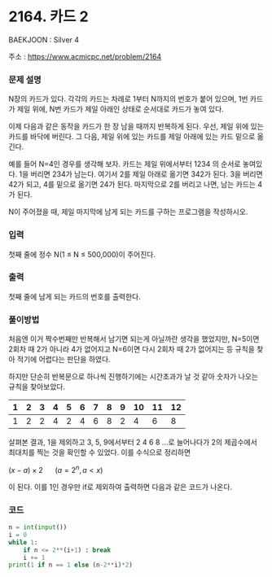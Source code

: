 # 2164. 카드 2

BAEKJOON : Silver 4

주소 : https://www.acmicpc.net/problem/2164

### 문제 설명

N장의 카드가 있다. 각각의 카드는 차례로 1부터 N까지의 번호가 붙어 있으며, 1번 카드가 제일 위에, N번 카드가 제일 아래인 상태로 순서대로 카드가 놓여 있다.

이제 다음과 같은 동작을 카드가 한 장 남을 때까지 반복하게 된다. 우선, 제일 위에 있는 카드를 바닥에 버린다. 그 다음, 제일 위에 있는 카드를 제일 아래에 있는 카드 밑으로 옮긴다.

예를 들어 N=4인 경우를 생각해 보자. 카드는 제일 위에서부터 1234 의 순서로 놓여있다. 1을 버리면 234가 남는다. 여기서 2를 제일 아래로 옮기면 342가 된다. 3을 버리면 42가 되고, 4를 밑으로 옮기면 24가 된다. 마지막으로 2를 버리고 나면, 남는 카드는 4가 된다.

N이 주어졌을 때, 제일 마지막에 남게 되는 카드를 구하는 프로그램을 작성하시오.

### 입력

첫째 줄에 정수 N(1 ≤ N ≤ 500,000)이 주어진다.

### 출력

첫째 줄에 남게 되는 카드의 번호를 출력한다.

### 풀이방법

처음엔 이거 짝수번째만 반복해서 남기면 되는게 아닐까란 생각을 했었지만, N=5이면 2회차 때 2가 아니라 4가 없어지고  N=6이면 다시 2회차 때 2가 없어지는 등 규칙을 찾아 적기에 어렵다는 판단을 하였다.

하지만 단순히 반복문으로 하나씩 진행하기에는 시간초과가 날 것 같아 숫자가 나오는 규칙을 찾아보았다.

| 1   | 2   | 3   | 4   | 5   | 6   | 7   | 8   | 9   | 10  | 11  | 12  |
| --- | --- | --- | --- | --- | --- | --- | --- | --- | --- | --- | --- |
| 1   | 2   | 2   | 4   | 2   | 4   | 6   | 8   | 2   | 4   | 6   | 8   |

살펴본 결과, 1을 제외하고 3, 5, 9에서부터 2 4 6 8 ...로 늘어나다가 2의 제곱수에서 최대치를 찍는 것을 확인할 수 있었다. 이를 수식으로 정리하면

$(x-a)\times2\ \ \ \ \ \ (a=2^n, a<x)$

이 된다. 이를 1인 경우만 if로 제외하여 출력하면 다음과 같은 코드가 나온다.

### 코드

```python
n = int(input())
i = 0
while 1:
    if n <= 2**(i+1) : break
    i += 1
print(1 if n == 1 else (n-2**i)*2)
```
